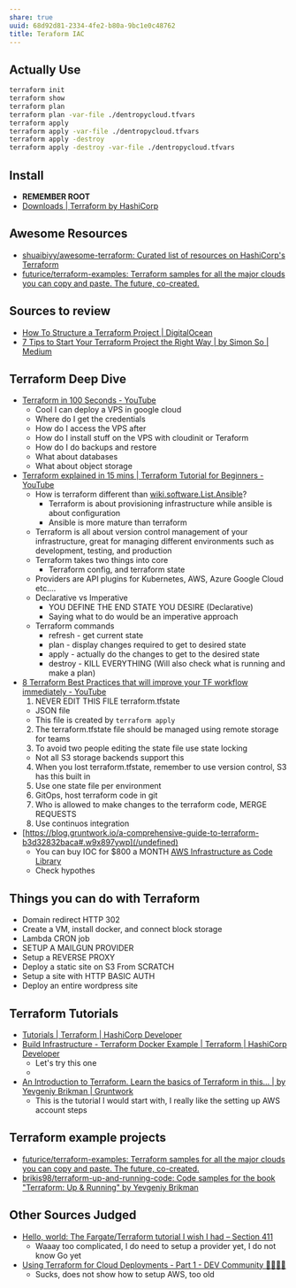 ```yaml
---
share: true
uuid: 68d92d81-2334-4fe2-b80a-9bc1e0c48762
title: Teraform IAC
---
```

## Actually Use

``` bash
terraform init
terraform show
terraform plan
terraform plan -var-file ./dentropycloud.tfvars
terraform apply
terraform apply -var-file ./dentropycloud.tfvars
terraform apply -destroy
terraform apply -destroy -var-file ./dentropycloud.tfvars
```

## Install

* **REMEMBER ROOT**
* [Downloads | Terraform by HashiCorp](https://www.terraform.io/downloads)

## Awesome Resources

* [shuaibiyy/awesome-terraform: Curated list of resources on HashiCorp's Terraform](https://github.com/shuaibiyy/awesome-terraform)
* [futurice/terraform-examples: Terraform samples for all the major clouds you can copy and paste. The future, co-created.](https://github.com/futurice/terraform-examples)

## Sources to review

* [How To Structure a Terraform Project | DigitalOcean](https://www.digitalocean.com/community/tutorials/how-to-structure-a-terraform-project)
* [7 Tips to Start Your Terraform Project the Right Way | by Simon So | Medium](https://medium.com/@simon.so/7-tips-to-start-your-terraform-project-the-right-way-93d9b890721a)

## Terraform Deep Dive

* [Terraform in 100 Seconds - YouTube](https://www.youtube.com/watch?v=tomUWcQ0P3k)
  * Cool I can deploy a VPS in google cloud
  * Where do I get the credentials
  * How do I access the VPS after
  * How do I install stuff on the VPS with cloudinit or Teraform
  * How do I do backups and restore
  * What about databases
  * What about object storage
* [Terraform explained in 15 mins | Terraform Tutorial for Beginners - YouTube](https://www.youtube.com/watch?v=l5k1ai_GBDE)
  * How is terraform different than [wiki.software.List.Ansible](/undefined)?
    * Terraform is about provisioning infrastructure while ansible is about configuration
    * Ansible is more mature than terraform
  * Terraform is all about version control management of your infrastructure, great for managing different environments such as development, testing, and production
  * Terraform takes two things into core
    * Terraform config, and terraform state
  * Providers are API plugins for Kubernetes, AWS, Azure Google Cloud etc....
  * Declarative vs Imperative
    * YOU DEFINE THE END STATE YOU DESIRE (Declarative)
    * Saying what to do would be an imperative approach
  * Terraform commands
    * refresh - get current state
    * plan - display changes required to get to desired state
    * apply - actually do the changes to get to the desired state
    * destroy - KILL EVERYTHING (Will also check what is running and make a plan)
* [8 Terraform Best Practices that will improve your TF workflow immediately - YouTube](https://www.youtube.com/watch?v=gxPykhPxRW0)
  1. NEVER EDIT THIS FILE terraform.tfstate
    * JSON file
    * This file is created by `terraform apply`
  2. The terraform.tfstate file should be managed using remote storage for teams
  3. To avoid two people editing the state file use state locking
    * Not all S3 storage backends support this
  4. When you lost terraform.tfstate, remember to use version control, S3 has this built in
  5. Use one state file per environment
  6. GitOps, host terraform code in git
  7. Who is allowed to make changes to the terraform code, MERGE REQUESTS
  8. Use continuos integration
* [https://blog.gruntwork.io/a-comprehensive-guide-to-terraform-b3d32832baca#.w9x897ywp](/undefined)
  * You can buy IOC for $800 a MONTH [AWS Infrastructure as Code Library](https://gruntwork.io/infrastructure-as-code-library/)
  * Check hypothes

## Things you can do with Terraform

* Domain redirect HTTP 302
* Create a VM, install docker, and connect block storage
* Lambda CRON job
* SETUP A MAILGUN PROVIDER
* Setup a REVERSE PROXY
* Deploy a static site on S3 From SCRATCH
* Setup a site with HTTP BASIC AUTH
* Deploy an entire wordpress site

## Terraform Tutorials

* [Tutorials | Terraform | HashiCorp Developer](https://developer.hashicorp.com/terraform/tutorials)
* [Build Infrastructure - Terraform Docker Example | Terraform | HashiCorp Developer](https://developer.hashicorp.com/terraform/tutorials/docker-get-started/docker-build)
  * Let's try this one
  * 
* [An Introduction to Terraform. Learn the basics of Terraform in this… | by Yevgeniy Brikman | Gruntwork](https://blog.gruntwork.io/an-introduction-to-terraform-f17df9c6d180)
  * This is the tutorial I would start with, I really like the setting up AWS account steps

## Terraform example projects

* [futurice/terraform-examples: Terraform samples for all the major clouds you can copy and paste. The future, co-created.](https://github.com/futurice/terraform-examples)
* [brikis98/terraform-up-and-running-code: Code samples for the book "Terraform: Up & Running" by Yevgeniy Brikman](https://github.com/brikis98/terraform-up-and-running-code)

## Other Sources Judged

* [Hello, world: The Fargate/Terraform tutorial I wish I had – Section 411](https://section411.com/2019/07/hello-world/)
  * Waaay too complicated, I do need to setup a provider yet, I do not know Go yet
* [Using Terraform for Cloud Deployments - Part 1 - DEV Community 👩‍💻👨‍💻](https://dev.to/koenighotze/using-terraform-for-cloud-deployments---part-1)
  * Sucks, does not show how to setup AWS, too old